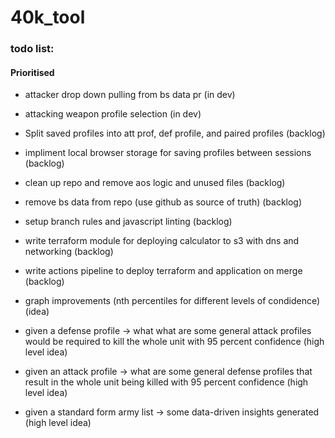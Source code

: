 # 40k_tool

### todo list:

#### Prioritised

- attacker drop down pulling from bs data pr (in dev)
- attacking weapon profile selection (in dev)
- Split saved profiles into att prof, def profile, and paired profiles (backlog)
- impliment local browser storage for saving profiles between sessions (backlog)
- clean up repo and remove aos logic and unused files (backlog)
- remove bs data from repo (use github as source of truth) (backlog) 
- setup branch rules and javascript linting (backlog)
- write terraform module for deploying calculator to s3 with dns and networking (backlog) 
- write actions pipeline to deploy terraform and application on merge (backlog)
- graph improvements (nth percentiles for different levels of condidence) (idea)


- given a defense profile -> what what are some general attack profiles would be required to kill the whole unit with 95 percent confidence (high level idea)
- given an attack profile -> what are some general defense profiles that result in the whole unit being killed with 95 percent confidence (high level idea)
- given a standard form army list -> some data-driven insights generated (high level idea)
